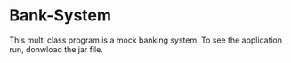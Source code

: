 # Bank-System
This multi class program is a mock banking system. To see the application run, donwload the jar file.
